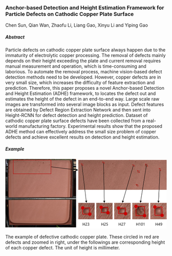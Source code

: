 ### Anchor-based Detection and Height Estimation Framework for Particle Defects on Cathodic Copper Plate Surface

Chen Sun, Qian Wan, Zhaofu Li, Liang Gao, Xinyu Li and Yiping Gao

##### ***Abstract***

Particle defects on cathodic copper plate surface always happen due to the immaturity of electrolytic copper processing. The removal of defects mainly depends on their height exceeding the plate and current removal requires manual measurement and operation, which is time-consuming and laborious. To automate the removal process, machine vision-based defect detection methods need to be developed. However, copper defects are in very small size, which increases the difficulty of feature extraction and prediction. Therefore, this paper proposes a novel Anchor-based Detection and Height Estimation (ADHE) framework, to locates the defect out and estimates the height of the defect in an end-to-end way. Large scale raw images are transformed into several image blocks as input. Defect features are obtained by Defect Region Extraction Network and then sent into Height-RCNN for defect detection and height prediction. Dataset of cathodic copper plate surface defects have been collected from a real-world manufacturing factory. Experimental results show that the proposed ADHE method can effectively address the small size problem of copper defects and achieve excellent results on detection and height estimation.

##### ***Example***

![Defect Imagepng](https://github.com/Chan-Sun/CopperDefect/blob/master/utils/Defect%20Image.png)

The example of defective cathodic copper plate. These circled in red are defects and zoomed in right, under the followings are corresponding height of each copper defect. The unit of height is millimeter.
